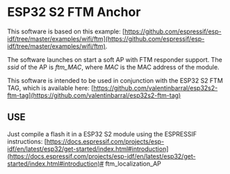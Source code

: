 # ESP32 S2 FTM Anchor

This software is based on this example: [https://github.com/espressif/esp-idf/tree/master/examples/wifi/ftm](https://github.com/espressif/esp-idf/tree/master/examples/wifi/ftm).

The software launches on start a soft AP with FTM responder support. The *ssid* of the AP is *ftm_MAC*, where *MAC* is the MAC address of the module.

This software is intended to be used in conjunction with the ESP32 S2 FTM TAG, which is available here: [https://github.com/valentinbarral/esp32s2-ftm-tag](https://github.com/valentinbarral/esp32s2-ftm-tag)

## USE

Just compile a flash it in a ESP32 S2 module using the ESPRESSIF instructions: [https://docs.espressif.com/projects/esp-idf/en/latest/esp32/get-started/index.html#introduction](https://docs.espressif.com/projects/esp-idf/en/latest/esp32/get-started/index.html#introduction)# ftm_localization_AP
